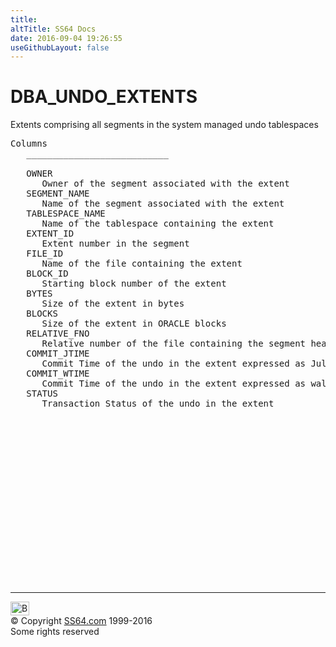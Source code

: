 ```yaml
---
title:
altTitle: SS64 Docs
date: 2016-09-04 19:26:55
useGithubLayout: false
---
```

<!-- #BeginLibraryItem "/Library/head_orad.lbi" --><!-- #EndLibraryItem --><h1>DBA_UNDO_EXTENTS </h1><p> Extents comprising all segments in the system managed undo tablespaces </p> 
 
<pre>Columns
   ___________________________
 
   OWNER
      Owner of the segment associated with the extent
   SEGMENT_NAME
      Name of the segment associated with the extent
   TABLESPACE_NAME
      Name of the tablespace containing the extent
   EXTENT_ID
      Extent number in the segment
   FILE_ID
      Name of the file containing the extent
   BLOCK_ID
      Starting block number of the extent
   BYTES
      Size of the extent in bytes
   BLOCKS
      Size of the extent in ORACLE blocks
   RELATIVE_FNO
      Relative number of the file containing the segment header
   COMMIT_JTIME
      Commit Time of the undo in the extent expressed as Julian date
   COMMIT_WTIME
      Commit Time of the undo in the extent expressed as wall clock time
   STATUS
      Transaction Status of the undo in the extent

</pre><!-- #BeginLibraryItem "/Library/foot_orad.lbi" --><p>
<!-- oracle-footer -->
<ins class="adsbygoogle" style="display:inline-block;width:300px;height:250px" data-ad-client="ca-pub-6140977852749469" data-ad-slot="4275490898"></ins>
<script>
(adsbygoogle = window.adsbygoogle || []).push({});
</script></p>
<hr>
<div id="bl" class="footer"><a href="DBA_UNDO_EXTENTS.html#"><img src="../images/top.png" width="30" height="22" alt="Back to the Top"></a></div>
<div id="br" class="footer, tagline">© Copyright <a href="../index.html">SS64.com</a> 1999-2016<br>
Some rights reserved</div>
<!-- #EndLibraryItem -->

